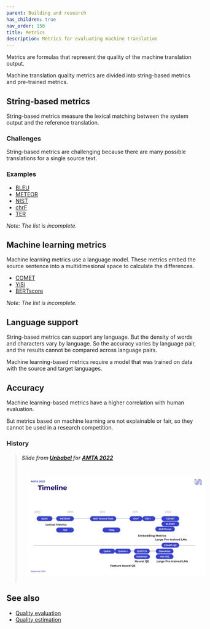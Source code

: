 ```yaml
---
parent: Building and research
has_children: true
nav_order: 150
title: Metrics
description: Metrics for evaluating machine translation
---
```


Metrics are formulas that represent the quality of the machine translation output.

Machine translation quality metrics are divided into string-based metrics and pre-trained metrics.

## String-based metrics

String-based metrics measure the lexical matching between the system output and the reference translation.

### Challenges

String-based metrics are challenging because there are many possible translations for a single source text.

### Examples

- [BLEU](bleu.md)
- [METEOR](meteor.md)
- [NIST](nist.md)
- [chrF](chrf.md)
- [TER](ter.md)

*Note: The list is incomplete.*

## Machine learning metrics

Machine learning metrics use a language model. These metrics embed the source sentence into a multidimesional space to calculate the differences.

- [COMET](comet.md)
- [YiSi](yisi.md)
- [BERTscore](bertscore.md)

*Note: The list is incomplete.*

## Language support

String-based metrics can support any language. But the density of words and characters vary by language. So the accuracy varies by language pair, and the results cannot be compared across language pairs.

Machine learning-based metrics require a model that was trained on data with the source and target languages.


## Accuracy

Machine learning-based metrics have a higher correlation with human evaluation.

But metrics based on machine learning are not explainable or fair, so they cannot be used in a research competition.


### History
>
> ##### Slide from [Unbabel](/industry/companies.md#unbabel) for [AMTA 2022](/events/amta2022.md)
> <img title='Evaluation timeline' src='/quality/metrics/timeline.jpg' width='700' style='padding: 1em;' />


## See also

- [Quality evaluation](building-and-research/quality-evaluation.md)
- [Quality estimation](building-and-research/quality-estimation.md)
